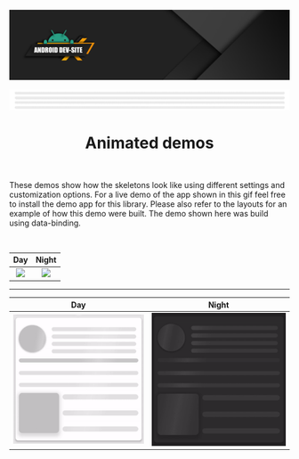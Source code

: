 [![Dev Nation Banner](media/images/android_dev_site_banner.png)](https://medium.com/android-dev-nation)

<div align="center">
  
![Banner Demo](./media/gifs/wide_banner_white.gif)
  
# Animated demos

</div>

<br/>
 
These demos show how the skeletons look like using different settings and customization options. For a live demo of the app shown in this gif feel free to install the demo app for this library. Please also refer to the layouts for an example of how this demo were built. The demo shown here was build using data-binding.

<br/>


Day            | Night
:-------------------------:|:-------------------------:
![](./media/gifs/demo_full_day.gif)  |  ![](./media/gifs/demo_full_night.gif)

***

Day            | Night
:-------------------------:|:-------------------------:
![](./media/gifs/demo_small_day.gif)  |  ![](./media/gifs/demo_small_night.gif)

